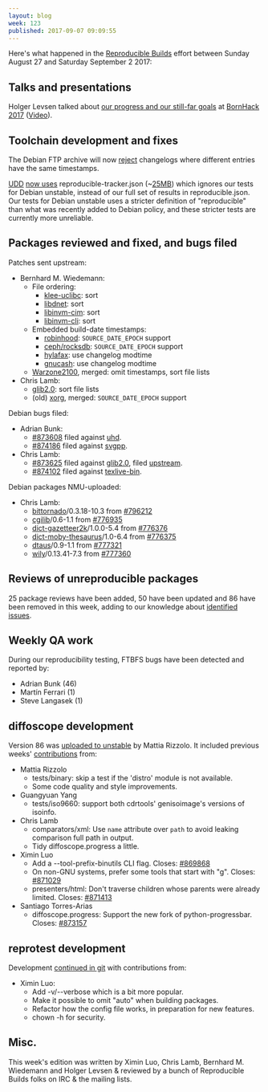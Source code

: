 ```yaml
---
layout: blog
week: 123
published: 2017-09-07 09:09:55
---
```


Here's what happened in the [Reproducible Builds](https://reproducible-builds.org) effort between Sunday August 27 and Saturday September 2 2017:


Talks and presentations
-----------------------

Holger Levsen talked about [our progress and our still-far
goals](https://bornhack.dk/bornhack-2017/program/reproducible-builds/) at
[BornHack 2017](https://bornhack.dk/) ([Video](https://www.youtube.com/watch?v=CE7091U-u2I)).


Toolchain development and fixes
-------------------------------

The Debian FTP archive will now
[reject](https://lists.debian.org/debian-devel/2017/08/msg00614.html)
changelogs where different entries have the same timestamps.

[UDD](https://wiki.debian.org/UltimateDebianDatabase/) [now
uses](https://bugs.debian.org/cgi-bin/bugreport.cgi?bug=874250)
reproducible-tracker.json
(~[25MB](https://tests.reproducible-builds.org/debian/reproducible-tracker.json))
which ignores our tests for Debian unstable, instead of our full set of results
in reproducible.json. Our tests for Debian unstable uses a stricter definition
of "reproducible" than what was recently added to Debian policy, and these
stricter tests are currently more unreliable.


Packages reviewed and fixed, and bugs filed
-------------------------------------------

Patches sent upstream:

* Bernhard M. Wiedemann:
  * File ordering:
    * [klee-uclibc](https://github.com/klee/klee-uclibc/pull/13): sort
    * [libdnet](https://github.com/dugsong/libdnet/pull/42): sort
    * [libinvm-cim](https://github.com/01org/libinvm-cim/pull/3): sort
    * [libinvm-cli](https://github.com/01org/libinvm-cli/pull/4): sort
  * Embedded build-date timestamps:
    * [robinhood](https://github.com/cea-hpc/robinhood/pull/83): `SOURCE_DATE_EPOCH` support
    * [ceph/rocksdb](https://github.com/ceph/rocksdb/pull/25): `SOURCE_DATE_EPOCH` support
    * [hylafax](http://bugs.hylafax.org/show_bug.cgi?id=973): use changelog modtime
    * [gnucash](https://github.com/Gnucash/gnucash/pull/180): use changelog modtime
  * [Warzone2100](https://github.com/Warzone2100/warzone2100/pull/98), merged: omit timestamps, sort file lists
* Chris Lamb:
  * [glib2.0](https://bugzilla.gnome.org/show_bug.cgi?id=786983): sort file lists
  * (old) [xorg](https://lists.x.org/archives/xorg-devel/2017-September/054517.html), merged: `SOURCE_DATE_EPOCH` support

Debian bugs filed:

* Adrian Bunk:
  * [#873608](https://bugs.debian.org/873608) filed against [uhd](https://tracker.debian.org/pkg/uhd).
  * [#874186](https://bugs.debian.org/874186) filed against [svgpp](https://tracker.debian.org/pkg/svgpp).
* Chris Lamb:
  * [#873625](https://bugs.debian.org/873625) filed against [glib2.0](https://tracker.debian.org/pkg/glib2.0), filed [upstream](https://bugzilla.gnome.org/show_bug.cgi?id=786983).
  * [#874102](https://bugs.debian.org/874102) filed against [texlive-bin](https://tracker.debian.org/pkg/texlive-bin).

Debian packages NMU-uploaded:

* Chris Lamb:
  * [bittornado](https://tracker.debian.org/pkg/bittornado)/0.3.18-10.3 from [#796212](https://bugs.debian.org/796212)
  * [cgilib](https://tracker.debian.org/pkg/cgilib)/0.6-1.1 from [#776935](https://bugs.debian.org/776935)
  * [dict-gazetteer2k](https://tracker.debian.org/pkg/dict-gazetteer2k)/1.0.0-5.4 from [#776376](https://bugs.debian.org/776376)
  * [dict-moby-thesaurus](https://tracker.debian.org/pkg/dict-moby-thesaurus)/1.0-6.4 from [#776375](https://bugs.debian.org/776375)
  * [dtaus](https://tracker.debian.org/pkg/dtaus)/0.9-1.1 from [#777321](https://bugs.debian.org/777321)
  * [wily](https://tracker.debian.org/pkg/wily)/0.13.41-7.3 from [#777360](https://bugs.debian.org/777360)


Reviews of unreproducible packages
----------------------------------

25 package reviews have been added, 50 have been updated and 86 have been removed in this week,
adding to our knowledge about [identified issues](https://tests.reproducible-builds.org/debian/index_issues.html).


Weekly QA work
--------------

During our reproducibility testing, FTBFS bugs have been detected and reported by:

 - Adrian Bunk (46)
 - Martín Ferrari (1)
 - Steve Langasek (1)


diffoscope development
----------------------

Version 86 was [uploaded to
unstable](http://metadata.ftp-master.debian.org/changelogs/main/d/diffoscope/diffoscope_86_changelog)
by Mattia Rizzolo. It included previous weeks'
[contributions](https://salsa.debian.org/reproducible-builds/diffoscope/commits/86)
from:

* Mattia Rizzolo
  * tests/binary: skip a test if the 'distro' module is not available.
  * Some code quality and style improvements.
* Guangyuan Yang
  * tests/iso9660: support both cdrtools' genisoimage's versions of isoinfo.
* Chris Lamb
  * comparators/xml: Use ``name`` attribute over ``path`` to avoid leaking
    comparison full path in output.
  * Tidy diffoscope.progress a little.
* Ximin Luo
  * Add a --tool-prefix-binutils CLI flag.  Closes: [#869868](https://bugs.debian.org/869868)
  * On non-GNU systems, prefer some tools that start with "g".  Closes: [#871029](https://bugs.debian.org/871029)
  * presenters/html: Don't traverse children whose parents were already limited.
    Closes: [#871413](https://bugs.debian.org/871413)
* Santiago Torres-Arias
  * diffoscope.progress: Support the new fork of python-progressbar.  Closes: [#873157](https://bugs.debian.org/873157)


reprotest development
---------------------

Development [continued in
git](https://salsa.debian.org/reproducible-builds/reprotest.git/log/) with
contributions from:

- Ximin Luo:
  - Add -v/--verbose which is a bit more popular.
  - Make it possible to omit "auto" when building packages.
  - Refactor how the config file works, in preparation for new features.
  - chown -h for security.


Misc.
-----

This week's edition was written by Ximin Luo, Chris Lamb, Bernhard M. Wiedemann
and Holger Levsen & reviewed by a bunch of Reproducible Builds folks on IRC &
the mailing lists.
